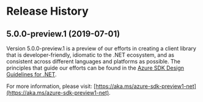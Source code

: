 ﻿# Release History

## 5.0.0-preview.1 (2019-07-01)
Version 5.0.0-preview.1 is a preview of our efforts in creating a client library that is developer-friendly, idiomatic to the .NET ecosystem, and as consistent across different languages and platforms as possible.  The principles that guide our efforts can be found in the [Azure SDK Design Guidelines for .NET](https://azuresdkspecs.z5.web.core.windows.net/DotNetSpec.html).

For more information, please visit: [https://aka.ms/azure-sdk-preview1-net](https://aka.ms/azure-sdk-preview1-net).